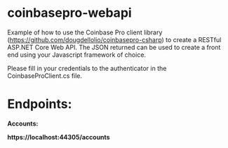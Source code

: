 # coinbasepro-webapi
Example of how to use the Coinbase Pro client library (https://github.com/dougdellolio/coinbasepro-csharp) to create a RESTful ASP.NET Core Web API. The JSON returned can be used to create a front end using your Javascript framework of choice.

Please fill in your credentials to the authenticator in the CoinbaseProClient.cs file.

<h1><b>Endpoints<b>:</h1>

Accounts:

https://localhost:44305/accounts

